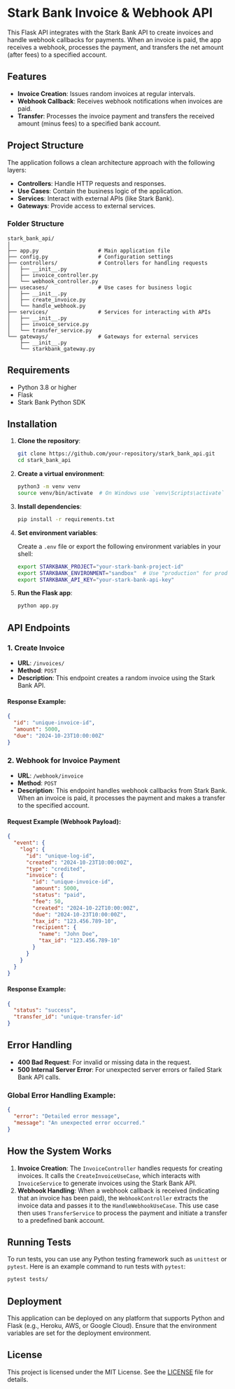 # Stark Bank Invoice & Webhook API

This Flask API integrates with the Stark Bank API to create invoices and handle webhook callbacks for payments. When an invoice is paid, the app receives a webhook, processes the payment, and transfers the net amount (after fees) to a specified account.

## Features

- **Invoice Creation**: Issues random invoices at regular intervals.
- **Webhook Callback**: Receives webhook notifications when invoices are paid.
- **Transfer**: Processes the invoice payment and transfers the received amount (minus fees) to a specified bank account.

## Project Structure

The application follows a clean architecture approach with the following layers:

- **Controllers**: Handle HTTP requests and responses.
- **Use Cases**: Contain the business logic of the application.
- **Services**: Interact with external APIs (like Stark Bank).
- **Gateways**: Provide access to external services.

### Folder Structure

```plaintext
stark_bank_api/
│
├── app.py                   # Main application file
├── config.py                # Configuration settings
├── controllers/             # Controllers for handling requests
│   ├── __init__.py
│   ├── invoice_controller.py
│   └── webhook_controller.py
├── usecases/                # Use cases for business logic
│   ├── __init__.py
│   ├── create_invoice.py
│   └── handle_webhook.py
├── services/                # Services for interacting with APIs
│   ├── __init__.py
│   ├── invoice_service.py
│   └── transfer_service.py
└── gateways/                # Gateways for external services
    ├── __init__.py
    └── starkbank_gateway.py
```

## Requirements

- Python 3.8 or higher
- Flask
- Stark Bank Python SDK

## Installation

1. **Clone the repository**:

   ```bash
   git clone https://github.com/your-repository/stark_bank_api.git
   cd stark_bank_api
   ```

2. **Create a virtual environment**:

   ```bash
   python3 -m venv venv
   source venv/bin/activate  # On Windows use `venv\Scripts\activate`
   ```

3. **Install dependencies**:

   ```bash
   pip install -r requirements.txt
   ```

4. **Set environment variables**:

   Create a `.env` file or export the following environment variables in your shell:

   ```bash
   export STARKBANK_PROJECT="your-stark-bank-project-id"
   export STARKBANK_ENVIRONMENT="sandbox"  # Use "production" for production
   export STARKBANK_API_KEY="your-stark-bank-api-key"
   ```

5. **Run the Flask app**:

   ```bash
   python app.py
   ```

## API Endpoints

### 1. Create Invoice

- **URL**: `/invoices/`
- **Method**: `POST`
- **Description**: This endpoint creates a random invoice using the Stark Bank API.

#### Response Example:

```json
{
  "id": "unique-invoice-id",
  "amount": 5000,
  "due": "2024-10-23T10:00:00Z"
}
```

### 2. Webhook for Invoice Payment

- **URL**: `/webhook/invoice`
- **Method**: `POST`
- **Description**: This endpoint handles webhook callbacks from Stark Bank. When an invoice is paid, it processes the payment and makes a transfer to the specified account.

#### Request Example (Webhook Payload):

```json
{
  "event": {
    "log": {
      "id": "unique-log-id",
      "created": "2024-10-23T10:00:00Z",
      "type": "credited",
      "invoice": {
        "id": "unique-invoice-id",
        "amount": 5000,
        "status": "paid",
        "fee": 50,
        "created": "2024-10-22T10:00:00Z",
        "due": "2024-10-23T10:00:00Z",
        "tax_id": "123.456.789-10",
        "recipient": {
          "name": "John Doe",
          "tax_id": "123.456.789-10"
        }
      }
    }
  }
}
```

#### Response Example:

```json
{
  "status": "success",
  "transfer_id": "unique-transfer-id"
}
```

## Error Handling

- **400 Bad Request**: For invalid or missing data in the request.
- **500 Internal Server Error**: For unexpected server errors or failed Stark Bank API calls.

### Global Error Handling Example:

```json
{
  "error": "Detailed error message",
  "message": "An unexpected error occurred."
}
```

## How the System Works

1. **Invoice Creation**: The `InvoiceController` handles requests for creating invoices. It calls the `CreateInvoiceUseCase`, which interacts with `InvoiceService` to generate invoices using the Stark Bank API.
2. **Webhook Handling**: When a webhook callback is received (indicating that an invoice has been paid), the `WebhookController` extracts the invoice data and passes it to the `HandleWebhookUseCase`. This use case then uses `TransferService` to process the payment and initiate a transfer to a predefined bank account.

## Running Tests

To run tests, you can use any Python testing framework such as `unittest` or `pytest`. Here is an example command to run tests with `pytest`:

```bash
pytest tests/
```

## Deployment

This application can be deployed on any platform that supports Python and Flask (e.g., Heroku, AWS, or Google Cloud). Ensure that the environment variables are set for the deployment environment.

## License

This project is licensed under the MIT License. See the [LICENSE](LICENSE) file for details.